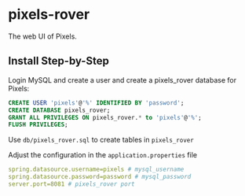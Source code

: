 # pixels-rover
The web UI of Pixels.

## Install Step-by-Step
Login MySQL and create a user and create a pixels_rover database for Pixels:
```sql
CREATE USER 'pixels'@'%' IDENTIFIED BY 'password';
CREATE DATABASE pixels_rover;
GRANT ALL PRIVILEGES ON pixels_rover.* to 'pixels'@'%';
FLUSH PRIVILEGES;
```

Use `db/pixels_rover.sql` to create tables in `pixels_rover`

Adjust the configuration in the `application.properties` file

```yaml
spring.datasource.username=pixels # mysql_username
spring.datasource.password=password # mysql_password
server.port=8081 # pixels_rover port
```
